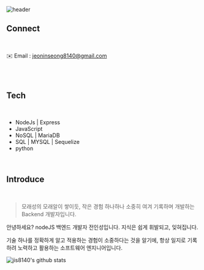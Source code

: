 ![header](https://capsule-render.vercel.app/api?type=waving&color=auto&height=300&section=header&text=Welcome!!&desc=Jeon%20Github%20profile&fontSize=60)



## Connect
<br>

✉️  Email : jeoninseong8140@gmail.com 

<br>
<br>

## Tech

<br>

- NodeJs | Express
- JavaScript
- NoSQL | MariaDB 
- SQL | MYSQL | Sequelize
- python

<br>

## Introduce
<br>

> 모래성의 모래알이 쌓이듯, 작은 경험 하나하나 소중히 여겨 기록하며 개발하는 Backend 개발자입니다.

<p>

안녕하세요? nodeJS 백엔드 개발자 전인성입니다. 지식은 쉽게 휘발되고, 잊혀집니다. 

기술 하나를 정확하게 알고 적용하는 경험이 소중하다는 것을 알기에, 항상 일지로 기록하려 노력하고 활용하는 소프트웨어 엔지니어입니다. 

</p>




![jis8140's github stats](https://github-readme-stats.vercel.app/api?username=jis8140&show_icons=true&theme=dark)
